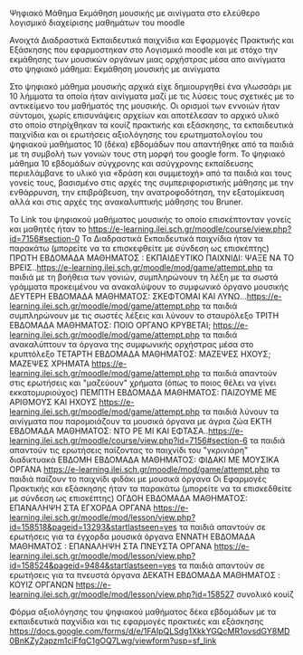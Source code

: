 Ψηφιακό Μάθημα Εκμάθηση μουσικής με  αινίγματα στο ελεύθερο λογισμικό διαχείρισης μαθημάτων του moodle

Ανοιχτά Διαδραστικά Εκπαιδευτικά  παιχνίδια και Εφαρμογές Πρακτικής και Εξάσκησης που εφαρμοστηκαν στο Λογισμικό moodle  και με στόχο την εκμάθησης των μουσικών οργάνων μιας ορχήστρας μέσα απο αινίγματα στο ψηφιακό μάθημα: Εκμάθηση μουσικής με αινίγματα

Στο ψηφιακό μάθημα μουσικής αρχικά είχε δημιουργηθεί ένα γλωσσάρι με 10 λήμματα τα οποία ήταν αινίγματα μαζί με τις λύσεις τους σχετικές με το αντικείμενο του μαθήματός της μουσικής. Οι ορισμοί των εννοιών ήταν σύντομοι, χωρίς επισυνάψεις αρχείων και αποτέλεσαν το αρχικό υλικό στο οποίο στηρίχθηκαν τα κουίζ πρακτικής και εξάσκησης, τα εκπαιδευτικά παιχνίδια και οι ερωτήσεις αξιολόγησης του ερωτηματολογίου του ψηφιακού μαθήματος 10 (δέκα) εβδομάδων που απαντήθηκε από τα παιδιά με τη συμβολή των γονιών τους στη μορφή του google form. Το ψηφιακό μάθημα 10 εβδομάδων σύγχρονης και ασύγχρονης εκπαίδευσης περιελάμβανε το υλικό για «δράση και συμμετοχή» από τα παιδιά και τους γονείς τους, βασισμένο στις αρχές της συμπεριφοριστικής μάθησης με την ενθάρρυνση, την επιβράβευση, την ανατροφοδότηση, την εξατομίκευση αλλά και στις αρχές της ανακαλυπτικής μάθησης του Bruner.

Το Link του ψηφιακού μαθήματος μουσικής το οποίο επισκέπτονταν γονείς και μαθητές ήταν το https://e-learning.ilei.sch.gr/moodle/course/view.php?id=7156#section-0
Τα Διαδραστικά Εκπαιδευτικά παιχνίδια ήταν τα παρακάτω (μπορείτε να τα επισκεφθείτε με σύνδεση ως επισκέπτης)
ΠΡΩΤΗ ΕΒΔΟΜΑΔΑ ΜΑΘΗΜΑΤΟΣ : ΕΚΠΑΙΔΕΥΤΙΚΟ ΠΑΙΧΝΙΔΙ: ΨΑΞΕ ΝΑ ΤΟ ΒΡΕΙΣ..https://e-learning.ilei.sch.gr/moodle/mod/game/attempt.php τα παιδιά με τη βοήθεια των γονιών, συμπληρώνουν τη λέξη με τα σωστά γράμματα προκειμένου να ανακαλύψουν το συμφωνικό όργανο μουσικής 
ΔΕΥΤΕΡΗ ΕΒΔΟΜΑΔΑ ΜΑΘΗΜΑΤΟΣ: ΣΚΕΦΤΟΜΑΙ ΚΑΙ ΛΥΝΩ...https://e-learning.ilei.sch.gr/moodle/mod/game/attempt.php  τα παιδιά συμπληρώνουν με τις σωστές λέξεις και λύνουν το σταυρόλεξο
ΤΡΙΤΗ ΕΒΔΟΜΑΔΑ ΜΑΘΗΜΑΤΟΣ: ΠΟΙΟ ΟΡΓΑΝΟ ΚΡΥΒΕΤΑΙ; https://e-learning.ilei.sch.gr/moodle/mod/game/attempt.php τα παιδιά ανακαλύπτουν τα όργανα της συμφωνικής ορχήστρας μέσα στο κρυπτόλεξο
ΤΕΤΑΡΤΗ ΕΒΔΟΜΑΔΑ ΜΑΘΗΜΑΤΟΣ: ΜΑΖΕΨΕΣ ΗΧΟΥΣ; ΜΑΖΕΨΕΣ ΧΡΗΜΑΤΑ https://e-learning.ilei.sch.gr/moodle/mod/game/attempt.php τα παιδιά απαντούν στις ερωτήσεις και "μαζεύουν" χρήματα (όπως το ποιος θέλει να γίνει εκκατομυριούχος)
ΠΕΜΠΤΗ ΕΒΔΟΜΑΔΑ ΜΑΘΗΜΑΤΟΣ: ΠΑΙΖΟΥΜΕ ΜΕ ΑΡΙΘΜΟΥΣ ΚΑΙ ΗΧΟΥΣ https://e-learning.ilei.sch.gr/moodle/mod/game/attempt.php τα παιδιά λύνουν τα αινίγματα που παρομοιάζουν τα μουσικά όργανα με άγρια ζώα 
ΕΚΤΗ ΕΒΔΟΜΑΔΑ ΜΑΘΗΜΑΤΟΣ: ΝΤΟ ΡΕ ΜΙ ΚΑΙ ΕΦΤΑΣΑ..https://e-learning.ilei.sch.gr/moodle/course/view.php?id=7156#section-6 τα παιδιά απαντούν τις ερωτήσεις παίζοντας το παιχνίδι του "γκρινιάρη" διαδικτυακά
ΕΒΔΟΜΗ ΕΒΔΟΜΑΔΑ ΜΑΘΗΜΑΤΟΣ: ΦΙΔΑΚΙ ΜΕ ΜΟΥΣΙΚΑ ΟΡΓΑΝΑ https://e-learning.ilei.sch.gr/moodle/mod/game/attempt.php τα παιδιά παίζουν το παιχνίδι φιδάκι με μουσικά όργανα
Οι Εφαρμογές Πρακτικής και εξάσκησης ήταν τα παρακάτω (μπορείτε να τα επισκεδθείτε με σύνδεση ως επισκέπτης)
ΟΓΔΟΗ ΕΒΔΟΜΑΔΑ ΜΑΘΗΜΑΤΟΣ: EΠΑΝΑΛΗΨΗ ΣΤΑ ΕΓΧΟΡΔΑ  ΟΡΓΑΝΑ https://e-learning.ilei.sch.gr/moodle/mod/lesson/view.php?id=158518&pageid=13293&startlastseen=yes τα παιδιά απαντούν σε ερωτήσεις για τα  έγχορδα μουσικά όργανα 
ΕΝΝΑΤΗ ΕΒΔΟΜΑΔΑ ΜΑΘΗΜΑΤΟΣ : ΕΠΑΝΑΛΗΨΗ ΣΤΑ ΠΝΕΥΣΤΑ ΟΡΓΑΝΑ https://e-learning.ilei.sch.gr/moodle/mod/lesson/view.php?id=158524&pageid=9484&startlastseen=yes τα παιδιά απαντούν σε ερωτήσεις για τα πνευστά όργανα
ΔΕΚΑΤΗ ΕΒΔΟΜΑΔΑ ΜΑΘΗΜΑΤΟΣ : KOYIZ ΟΡΓΑΝΩΝ https://e-learning.ilei.sch.gr/moodle/mod/lesson/view.php?id=158527 συνολικό κουίζ

Φόρμα αξιολόγησης του ψηφιακού μαθήματος δέκα εβδομάδων με τα εκπαιδευτικά παχνίδια και τις εφαρμογές πρακτικές και εξάσκησης
https://docs.google.com/forms/d/e/1FAIpQLSdg1XkkYGQcMR1ovsdGY8MD0BnKZy2apzm1ciFfqC1gOQ7Lwg/viewform?usp=sf_link
